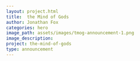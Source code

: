```yaml
---
layout: project.html
title:  the Mind of Gods
author: Jonathan Fox
categories: hero
image_path: assets/images/tmog-announcement-1.png
image_description:
project: the-mind-of-gods
type: announcement
---
```

